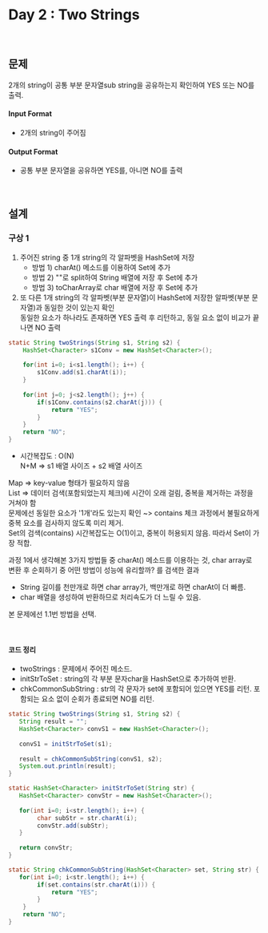 Day 2 : Two Strings
=====================

<br/>

## 문제
2개의 string이 공통 부분 문자열sub string을 공유하는지 확인하여 YES 또는 NO를 출력.

#### Input Format
* 2개의 string이 주어짐

#### Output Format
* 공통 부분 문자열을 공유하면 YES를, 아니면 NO를 출력

<br/>

## 설계

### 구상 1
1. 주어진 string 중 1개 string의 각 알파벳을 HashSet에 저장
   + 방법 1) charAt() 메소드를 이용하여 Set에 추가
   + 방법 2) ""로 split하여 String 배열에 저장 후 Set에 추가
   + 방법 3) toCharArray로 char 배열에 저장 후 Set에 추가
3. 또 다른 1개 string의 각 알파벳(부분 문자열)이 HashSet에 저장한 알파벳(부분 문자열)과 동일한 것이 있는지 확인 <br/>
   동일한 요소가 하나라도 존재하면 YES 출력 후 리턴하고, 동일 요소 없이 비교가 끝나면 NO 출력

``` java
static String twoStrings(String s1, String s2) {
    HashSet<Character> s1Conv = new HashSet<Character>();
    
    for(int i=0; i<s1.length(); i++) {
        s1Conv.add(s1.charAt(i));
    }
    
    for(int j=0; j<s2.length(); j++) {
        if(s1Conv.contains(s2.charAt(j))) {
            return "YES";
        }
    }
    return "NO";
}
```
* 시간복잡도 : O(N) <br/>
   N+M => s1 배열 사이즈 + s2 배열 사이즈
   

Map => key-value 형태가 필요하지 않음 <br/>
List => 데이터 검색(포함되었는지 체크)에 시간이 오래 걸림, 중복을 제거하는 과정을 거쳐야 함 <br/>
문제에선 동일한 요소가 '1개'라도 있는지 확인 ~> contains 체크 과정에서 불필요하게 중복 요소를 검사하지 않도록 미리 제거. <br/>
Set의 검색(contains) 시간복잡도는 O(1)이고, 중복이 허용되지 않음. 
따라서 Set이 가장 적합. <br/>

과정 1에서 생각해본 3가지 방법들 중 charAt() 메소드를 이용하는 것, char array로 변환 후 순회하기 중 어떤 방법이 성능에 유리할까? 를 검색한 결과 <br/>
   + String 길이를 천만개로 하면 char array가, 백만개로 하면 charAt이 더 빠름.
   + char 배열을 생성하여 반환하므로 처리속도가 더 느릴 수 있음. <br/>

본 문제에선 1.1번 방법을 선택.


<br/>

#### 코드 정리
* twoStrings : 문제에서 주어진 메소드.
* initStrToSet : string의 각 부분 문자char을 HashSet으로 추가하여 반환.
* chkCommonSubString : str의 각 문자가 set에 포함되어 있으면 YES를 리턴. 포함되는 요소 없이 순회가 종료되면 NO를 리턴.

``` java
static String twoStrings(String s1, String s2) {
   String result = "";
   HashSet<Character> convS1 = new HashSet<Character>();
   
   convS1 = initStrToSet(s1);
   
   result = chkCommonSubString(convS1, s2);
   System.out.println(result);
}

static HashSet<Character> initStrToSet(String str) {
   HashSet<Character> convStr = new HashSet<Character>();
   
   for(int i=0; i<str.length(); i++) {
        char subStr = str.charAt(i);
        convStr.add(subStr);
   }
   
   return convStr;
}

static String chkCommonSubString(HashSet<Character> set, String str) {
   for(int i=0; i<str.length(); i++) {
        if(set.contains(str.charAt(i))) {
            return "YES";
        }
    }
    return "NO";
}
```
